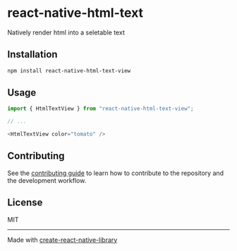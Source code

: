 # react-native-html-text

Natively render html into a seletable text

## Installation

```sh
npm install react-native-html-text-view
```

## Usage

```js
import { HtmlTextView } from "react-native-html-text-view";

// ...

<HtmlTextView color="tomato" />
```

## Contributing

See the [contributing guide](CONTRIBUTING.md) to learn how to contribute to the repository and the development workflow.

## License

MIT

---

Made with [create-react-native-library](https://github.com/callstack/react-native-builder-bob)
